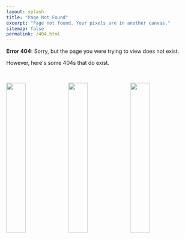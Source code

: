 ```yaml
---
layout: splash
title: "Page Not Found"
excerpt: "Page not found. Your pixels are in another canvas."
sitemap: false
permalink: /404.html
---
```


**Error 404:** Sorry, but the page you were trying to view does not exist.

However, here's some 404s that do exist.

&nbsp;

 <p float="left">
  <img src="https://www.trevorincerti.com/images/peugeot_404.jpeg" width="32%" />
  <img src="https://www.trevorincerti.com/images/bristol_404.jpeg" width="32%" />
  <img src="https://www.trevorincerti.com/images/unimog_404.jpeg" width="32%" /> 
</p>

<script type="text/javascript">
  var GOOG_FIXURL_LANG = 'en';
  var GOOG_FIXURL_SITE = '{{ site.url }}'
</script>
<script type="text/javascript"
  src="//linkhelp.clients.google.com/tbproxy/lh/wm/fixurl.js">
</script>
